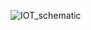 ![IOT_schematic](https://github.com/SoramYO/IOT102/assets/90395601/c731bdd6-ebad-4782-9e89-95178f4fff5b)
